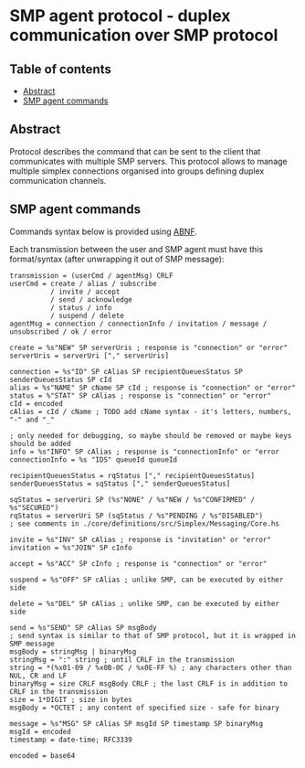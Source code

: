 # SMP agent protocol - duplex communication over SMP protocol

## Table of contents

- [Abstract](#abstract)
- [SMP agent commands](#smp-agent-commands)

## Abstract

Protocol describes the command that can be sent to the client that communicates with multiple SMP servers. This protocol allows to manage multiple simplex connections organised into groups defining duplex communication channels.

## SMP agent commands

Commands syntax below is provided using [ABNF][1].

Each transmission between the user and SMP agent must have this format/syntax
(after unwrapping it out of SMP message):

```abnf
transmission = (userCmd / agentMsg) CRLF
userCmd = create / alias / subscribe
          / invite / accept
          / send / acknowledge
          / status / info
          / suspend / delete
agentMsg = connection / connectionInfo / invitation / message / unsubscribed / ok / error

create = %s"NEW" SP serverUris ; response is "connection" or "error"
serverUris = serverUri ["," serverUris]

connection = %s"ID" SP cAlias SP recipientQueuesStatus SP senderQueuesStatus SP cId
alias = %s"NAME" SP cName SP cId ; response is "connection" or "error"
status = %"STAT" SP cAlias ; response is "connection" or "error"
cId = encoded
cAlias = cId / cName ; TODO add cName syntax - it's letters, numbers, "-" and "_"

; only needed for debugging, so maybe should be removed or maybe keys should be added
info = %s"INFO" SP cAlias ; response is "connectionInfo" or "error
connectionInfo = %s "IDS" queueId queueId

recipientQueuesStatus = rqStatus ["," recipientQueuesStatus]
senderQueuesStatus = sqStatus ["," senderQueuesStatus]

sqStatus = serverUri SP (%s"NONE" / %s"NEW / %s"CONFIRMED" / %s"SECURED")
rqStatus = serverUri SP (sqStatus / %s"PENDING / %s"DISABLED")
; see comments in ./core/definitions/src/Simplex/Messaging/Core.hs

invite = %s"INV" SP cAlias ; response is "invitation" or "error"
invitation = %s"JOIN" SP cInfo

accept = %s"ACC" SP cInfo ; response is "connection" or "error"

suspend = %s"OFF" SP cAlias ; unlike SMP, can be executed by either side

delete = %s"DEL" SP cAlias ; unlike SMP, can be executed by either side

send = %s"SEND" SP cAlias SP msgBody
; send syntax is similar to that of SMP protocol, but it is wrapped in SMP message
msgBody = stringMsg | binaryMsg
stringMsg = ":" string ; until CRLF in the transmission
string = *(%x01-09 / %x0B-0C / %x0E-FF %) ; any characters other than NUL, CR and LF
binaryMsg = size CRLF msgBody CRLF ; the last CRLF is in addition to CRLF in the transmission
size = 1*DIGIT ; size in bytes
msgBody = *OCTET ; any content of specified size - safe for binary

message = %s"MSG" SP cAlias SP msgId SP timestamp SP binaryMsg
msgId = encoded
timestamp = date-time; RFC3339

encoded = base64
```

[1]: https://tools.ietf.org/html/rfc5234

